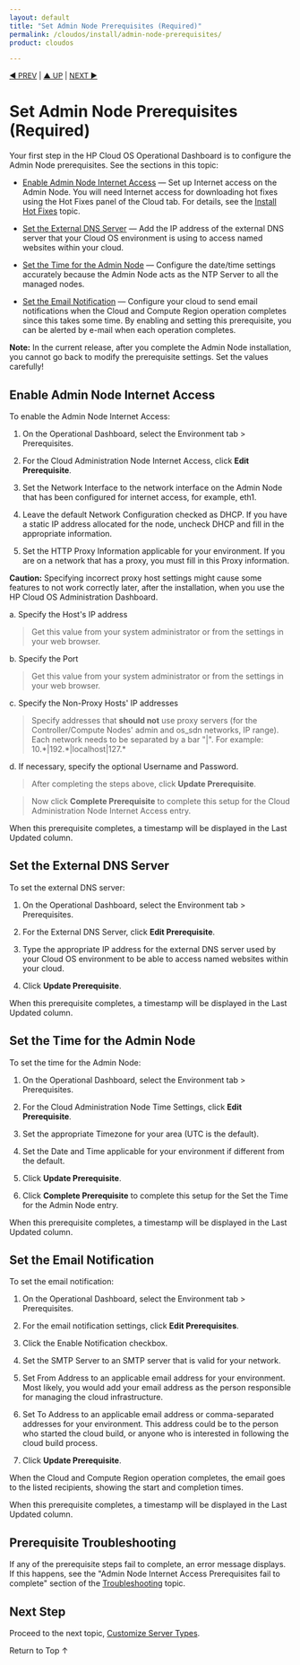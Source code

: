 ```yaml
---
layout: default
title: "Set Admin Node Prerequisites (Required)"
permalink: /cloudos/install/admin-node-prerequisites/
product: cloudos

---
```


<script> 

function PageRefresh { 
onLoad="window.refresh"
}
 
PageRefresh();
 
</script>


<p style="font-size: small;"> <a href="/cloudos/install/before-you-install/">&#9664; PREV</a> | <a href="/cloudos/install/">&#9650; UP</a> | <a href="/cloudos/install/customize-server-types/">NEXT &#9654;</a> </p>


# Set Admin Node Prerequisites (Required)

Your first step in the HP Cloud OS Operational Dashboard is to configure the Admin Node prerequisites. See the sections in this topic:

* [Enable Admin Node Internet Access](#enable-admin-node-internet-access) &mdash; Set up Internet access on the Admin Node. You will need Internet access for downloading hot fixes using the Hot Fixes panel of the Cloud tab. For details, see the [Install Hot Fixes](/cloudos/install/hot-fixes/) topic.

* [Set the External DNS Server](#set-the-external-dns-server) &mdash;  Add the IP address of the external DNS server that your Cloud OS environment is using to access named websites within your cloud.

* [Set the Time for the Admin Node](#set-the-time-for-the-admin-node) &mdash; Configure the date/time settings accurately because the Admin Node acts as the NTP Server to all the managed nodes.

* [Set the Email Notification](#set-the-email-notification) &mdash; Configure your cloud to send email notifications when the Cloud and Compute Region operation completes since this takes some time. By enabling and setting this prerequisite, you can be alerted by e-mail when each operation completes.

**Note:** In the current release, after you complete the Admin Node installation, you cannot go back to modify the prerequisite settings. Set the values carefully! 

<!--
...., you may continue to use the Operational Dashboard to modify the following prerequisite values:  
* Cloud Admin Node Time settings 
* Email Notification settings
You cannot change:
* Admin Node Internet Access settings
* External DNS Server settings
--> 


## Enable Admin Node Internet Access

To enable the Admin Node Internet Access:

1. On the Operational Dashboard, select the Environment tab > Prerequisites.

2. For the Cloud Administration Node Internet Access, click **Edit Prerequisite**.

3. Set the Network Interface to the network interface on the Admin Node that has been configured for internet access, for example, eth1.

4. Leave the default Network Configuration checked as DHCP. If you have a static IP address allocated for the node, uncheck DHCP and fill in the appropriate information.

5. Set the HTTP Proxy Information applicable for your environment. If you are on a network that has a proxy, you must fill in this Proxy information.

**Caution:** Specifying incorrect proxy host settings might cause some features to not work correctly later, after the installation, when you use the HP Cloud OS Administration Dashboard.

 a. Specify the Host's IP address
 
> Get this value from your system administrator or from the settings in your web browser.
 
 b. Specify the Port

> Get this value from your system administrator or from the settings in your web browser.
 
 c. Specify the Non-Proxy Hosts' IP addresses
	 
> Specify addresses that **should not** use proxy servers (for the Controller/Compute Nodes' admin and os_sdn networks, IP range). 
Each network needs to be separated by a bar "|". For example: <nobr> 10.\*|192.\*|localhost|127.\* </nobr>
 
 d. If necessary, specify the optional Username and Password.
 
> After completing the steps above, click **Update Prerequisite**.

> Now click **Complete Prerequisite** to complete this setup for the Cloud Administration Node Internet Access entry.

When this prerequisite completes, a timestamp will be displayed in the Last Updated column.


## Set the External DNS Server

To set the external DNS server:

1. On the Operational Dashboard, select the Environment tab > Prerequisites.

2. For the External DNS Server, click **Edit Prerequisite**.

3. Type the appropriate IP address for the external DNS server used by your Cloud OS environment to be able to access named websites within your cloud.

4. Click **Update Prerequisite**.

When this prerequisite completes, a timestamp will be displayed in the Last Updated column.


## Set the Time for the Admin Node

To set the time for the Admin Node:

1. On the Operational Dashboard, select the Environment tab > Prerequisites.

2. For the Cloud Administration Node Time Settings, click **Edit Prerequisite**.

3. Set the appropriate Timezone for your area (UTC is the default).

4. Set the Date and Time applicable for your environment if different from the default.
 
5. Click **Update Prerequisite**.

6. Click **Complete Prerequisite** to complete this setup for the Set the Time for the Admin Node entry.
 
When this prerequisite completes, a timestamp will be displayed in the Last Updated column.


## Set the Email Notification

To set the email notification:

1. On the Operational Dashboard, select the Environment tab > Prerequisites.

2. For the email notification settings, click **Edit Prerequisites**.

3. Click the Enable Notification checkbox.

4. Set the SMTP Server to an SMTP server that is valid for your network.

5. Set From Address to an applicable email address for your environment. Most likely, you would add your email address as the person responsible for managing the cloud infrastructure.

6. Set To Address to an applicable email address or comma-separated addresses for your environment. This address could be to the person who started the cloud build, or anyone who is interested in following the cloud build process.

7. Click **Update Prerequisite**.

When the Cloud and Compute Region operation completes, the email goes to the listed recipients, showing the start and completion times.

When this prerequisite completes, a timestamp will be displayed in the Last Updated column.

## Prerequisite Troubleshooting

If any of the prerequisite steps fail to complete, an error message displays.  If this happens, see the "Admin Node Internet Access 
Prerequisites fail to complete" section of the [Troubleshooting](/cloudos/manage/troubleshooting/) topic. 

## Next Step

Proceed to the next topic, [Customize Server Types](/cloudos/install/customize-server-types/). 

<a href="#top" style="padding:14px 0px 14px 0px; text-decoration: none;"> Return to Top &#8593; </a>

